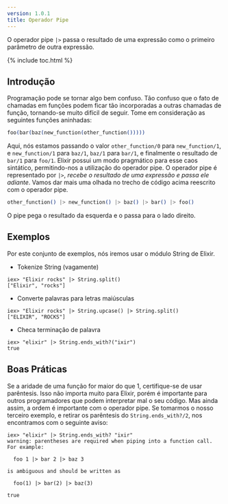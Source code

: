 ```yaml
---
version: 1.0.1
title: Operador Pipe
---
```


O operador pipe `|>` passa o resultado de uma expressão como o primeiro parâmetro de outra expressão.

{% include toc.html %}

## Introdução

Programação pode se tornar algo bem confuso. Tão confuso que o fato de chamadas em funções podem ficar tão incorporadas a outras chamadas de função, tornando-se muito difícil de seguir. Tome em consideração as seguintes funções aninhadas:

```elixir
foo(bar(baz(new_function(other_function()))))
```

Aqui, nós estamos passando o valor `other_function/0` para `new_function/1`, e `new_function/1` para `baz/1`, `baz/1` para `bar/1`, e finalmente o resultado de `bar/1` para `foo/1`. Elixir possui um modo pragmático para esse caos sintático, permitindo-nos a utilização do operador pipe. O operador pipe é representado por `|>`, *recebe o resultado de uma expressão e passa ele adiante*. Vamos dar mais uma olhada no trecho de código acima reescrito com o operador pipe.

```elixir
other_function() |> new_function() |> baz() |> bar() |> foo()
```

O pipe pega o resultado da esquerda e o passa para o lado direito.

## Exemplos

Por este conjunto de exemplos, nós iremos usar o módulo String de Elixir.

- Tokenize String (vagamente)

```shell
iex> "Elixir rocks" |> String.split()
["Elixir", "rocks"]
```

- Converte palavras para letras maiúsculas

```shell
iex> "Elixir rocks" |> String.upcase() |> String.split()
["ELIXIR", "ROCKS"]
```

- Checa terminação de palavra

```shell
iex> "elixir" |> String.ends_with?("ixir")
true
```

## Boas Práticas

Se a aridade de uma função for maior do que 1, certifique-se de usar parêntesis. Isso não importa muito para Elixir, porém é importante para outros programadores que podem interpretar mal o seu código. Mas ainda assim, a ordem é importante com o operador pipe. Se tomarmos o nosso terceiro exemplo, e retirar os parêntesis do `String.ends_with?/2`, nos encontramos com o seguinte aviso:

```shell
iex> "elixir" |> String.ends_with? "ixir"
warning: parentheses are required when piping into a function call. For example:

  foo 1 |> bar 2 |> baz 3

is ambiguous and should be written as

  foo(1) |> bar(2) |> baz(3)

true
```

